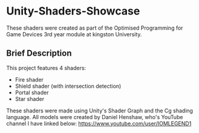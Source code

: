 # Unity-Shaders-Showcase

These shaders were created as part of the Optimised Programming for Game Devices 3rd year module at kingston University.

## Brief Description

This project features 4 shaders:
- Fire shader
- Shield shader (with intersection detection)
- Portal shader
- Star shader

These shaders were made using Unity's Shader Graph and the Cg shading language. 
All models were created by Daniel Henshaw, who's YouTube channel I have linked below:
https://www.youtube.com/user/IOMLEGEND1
